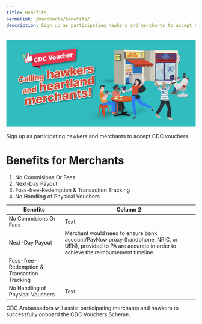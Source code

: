 ```yaml
---
title: Benefits
permalink: /merchants/benefits/
description: Sign up as participating hawkers and merchants to accept CDC vouchers.
---
```

![For Merchants](/images/merchants/Merchant%20banner.jfif)

Sign up as participating hawkers and merchants to accept CDC vouchers.

# Benefits for Merchants
1. No Commisions Or Fees
2. Next-Day Payout 
3. Fuss-free-Redemption & Transaction Tracking
4. No Handling of Physical Vouchers 



| Benefits | Column 2 |
| -------- | -------- |
| No Commisions Or Fees | Text     |
| Next-Day Payout | Merchant would need to ensure bank account/PayNow proxy (handphone, NRIC, or UEN), provided to PA are accurate in order to achieve the reimbursement timeline. |
| Fuss-free-Redemption & Transaction Tracking | |
| No Handling of Physical Vouchers | Text     |

CDC Ambassadors will assist participating merchants and hawkers to successfully onboard the CDC Vouchers Scheme.


 